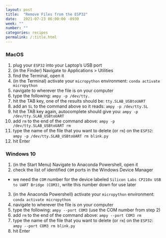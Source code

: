 ```yaml
---
layout: post
title:  "Remove Files from the ESP32"
date:   2021-07-23 06:00:00 -0930
week: ""
number: ""
categories: recipes
permalink: /:title.html
---
```


### MacOS

1. plug your `ESP32` into your Laptop’s USB port
2. (in the Finder) Navigate to Applications > Utilities
3. find the Terminal, open it
4. (in the Terminal) activate your `micropython` environment: `conda activate micropython`
5. navigate to wherever the file is on your computer
6. type the following: `ampy -p /dev/tty.`
7. hit the TAB key, one of the results should be: `tty.SLAB_USBtoUART`
8. add an `SL` to the command above so it reads: `ampy -p /dev/tty.SL`
9. hit the TAB key again, autocomplete should give you: `ampy -p /dev/tty.SLAB_USBtoUART`
10. add `rm` to the end of the command above: `ampy -p /dev/tty.SLAB_USBtoUART rm`
11. type the name of the file that you want to delete (or `rm`) on the `ESP32`: `ampy -p /dev/tty.SLAB_USBtoUART rm blink.py`
12. hit Enter

### Windows 10

1. (in the Start Menu) Navigate to Anaconda Powershell, open it
2. check the list of identified `COM` ports in the Windows Device Manager
  * we need the `COM` number for the device labeled `Silicon Labs CP210x USB to UART Bridge (COM3)`, write this number down for use later
3. (in the Anaconda Powershell) activate your `micropython` environment: `conda activate micropython`
4. navigate to wherever the file is on your computer
5. type the following: `ampy --port COM3` (use the COM number from step 2)
6. add `rm` to the end of the command above: `ampy --port COM3 rm`
7. type the name of the file that you want to delete (or `rm`) on the `ESP32`: `ampy --port COM3 rm blink.py`
8. hit Enter
